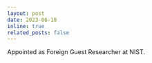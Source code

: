 ```yaml
---
layout: post
date: 2023-06-10
inline: true
related_posts: false
---
```


Appointed as Foreign Guest Researcher at NIST.
